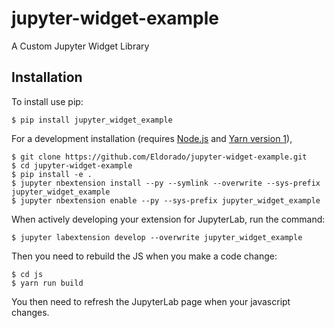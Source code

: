 # jupyter-widget-example

A Custom Jupyter Widget Library

## Installation

To install use pip:

    $ pip install jupyter_widget_example

For a development installation (requires [Node.js](https://nodejs.org) and [Yarn version 1](https://classic.yarnpkg.com/)),

    $ git clone https://github.com/Eldorado/jupyter-widget-example.git
    $ cd jupyter-widget-example
    $ pip install -e .
    $ jupyter nbextension install --py --symlink --overwrite --sys-prefix jupyter_widget_example
    $ jupyter nbextension enable --py --sys-prefix jupyter_widget_example

When actively developing your extension for JupyterLab, run the command:

    $ jupyter labextension develop --overwrite jupyter_widget_example

Then you need to rebuild the JS when you make a code change:

    $ cd js
    $ yarn run build

You then need to refresh the JupyterLab page when your javascript changes.
